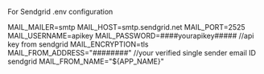 For Sendgrid .env configuration

MAIL_MAILER=smtp
MAIL_HOST=smtp.sendgrid.net
MAIL_PORT=2525
MAIL_USERNAME=apikey
MAIL_PASSWORD=####yourapikey#####  //api key from sendgrid
MAIL_ENCRYPTION=tls
MAIL_FROM_ADDRESS="########"  //your verified single sender email ID sendgrid
MAIL_FROM_NAME="${APP_NAME}"

